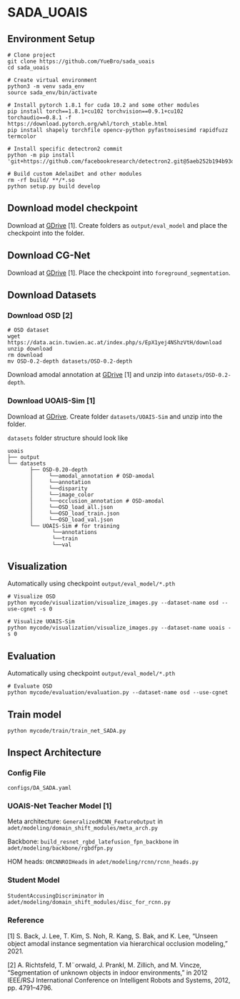 # SADA_UOAIS

## Environment Setup

```
# Clone project
git clone https://github.com/YueBro/sada_uoais
cd sada_uoais

# Create virtual environment
python3 -m venv sada_env
source sada_env/bin/activate

# Install pytorch 1.8.1 for cuda 10.2 and some other modules
pip install torch==1.8.1+cu102 torchvision==0.9.1+cu102 torchaudio==0.8.1 -f https://download.pytorch.org/whl/torch_stable.html
pip install shapely torchfile opencv-python pyfastnoisesimd rapidfuzz termcolor

# Install specific detectron2 commit
python -m pip install 'git+https://github.com/facebookresearch/detectron2.git@5aeb252b194b93dc2879b4ac34bc51a31b5aee13'

# Build custom AdelaiDet and other modules
rm -rf build/ **/*.so
python setup.py build develop
```


## Download model checkpoint

Download at [GDrive](https://drive.google.com/file/d/10JpK7RmkGrTqw3X9WLUVLVQSOX0dSu87/view?usp=sharing) [1]. Create folders as `output/eval_model` and place the checkpoint into the folder.


## Download CG-Net

Download at [GDrive](https://drive.google.com/file/d/1-YmmckaLXSZGh9BJkzWXdabNkIeXYh2j/view?usp=sharing) [1]. Place the checkpoint into `foreground_segmentation`.


## Download Datasets

### Download OSD [2]
```
# OSD dataset
wget https://data.acin.tuwien.ac.at/index.php/s/EpX1yej4NShzVtH/download
unzip download
rm download
mv OSD-0.2-depth datasets/OSD-0.2-depth
```

Download amodal annotation at [GDrive](https://drive.google.com/file/d/1ddS721aO1q2wr88gc5ndSOYqYApqmLPe/view?usp=sharing) [1] and unzip into `datasets/OSD-0.2-depth`.

### Download UOAIS-Sim [1]

Download at [GDrive](https://drive.google.com/file/d/1yN6ixntOxQRx-UFPV9-wi9R7iODJh-Nw/view?usp=sharing). Create folder `datasets/UOAIS-Sim` and unzip into the folder.


`datasets` folder structure should look like
```
uoais
├── output
└── datasets
       ├── OSD-0.20-depth
       │     └──amodal_annotation # OSD-amodal
       │     └──annotation
       │     └──disparity
       │     └──image_color
       │     └──occlusion_annotation # OSD-amodal
       │     └──OSD_load_all.json
       │     └──OSD_load_train.json
       │     └──OSD_load_val.json
       └── UOAIS-Sim # for training
              └──annotations
              └──train
              └──val
```


## Visualization

Automatically using checkpoint `output/eval_model/*.pth`

```
# Visualize OSD
python mycode/visualization/visualize_images.py --dataset-name osd --use-cgnet -s 0

# Visualize UOAIS-Sim
python mycode/visualization/visualize_images.py --dataset-name uoais -s 0
```

## Evaluation

Automatically using checkpoint `output/eval_model/*.pth`

```
# Evaluate OSD
python mycode/evaluation/evaluation.py --dataset-name osd --use-cgnet
```

## Train model

```
python mycode/train/train_net_SADA.py
```

## Inspect Architecture

### Config File

`configs/DA_SADA.yaml`

### UOAIS-Net Teacher Model [1]

Meta architecture: `GeneralizedRCNN_FeatureOutput` in `adet/modeling/domain_shift_modules/meta_arch.py`

Backbone: `build_resnet_rgbd_latefusion_fpn_backbone` in `adet/modeling/backbone/rgbdfpn.py`

HOM heads: `ORCNNROIHeads` in `adet/modeling/rcnn/rcnn_heads.py`

### Student Model

`StudentAccusingDiscriminator` in `adet/modeling/domain_shift_modules/disc_for_rcnn.py`


### Reference

[1] S. Back, J. Lee, T. Kim, S. Noh, R. Kang, S. Bak, and K. Lee, “Unseen object amodal instance segmentation via hierarchical occlusion modeling,” 2021.

[2] A. Richtsfeld, T. M¨orwald, J. Prankl, M. Zillich, and M. Vincze, “Segmentation of unknown objects in indoor environments,” in 2012 IEEE/RSJ International Conference on Intelligent Robots and Systems, 2012, pp. 4791–4796.
